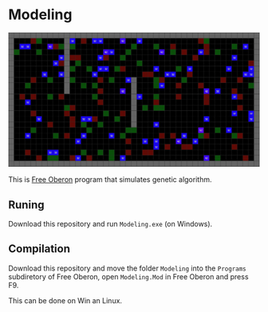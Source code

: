 # Modeling

![Modeling screenshot](screenshot.jpg)

This is [Free Oberon](https://free.oberon.org/en/) program that simulates genetic algorithm.

## Runing

Download this repository and run `Modeling.exe` (on Windows).

## Compilation

Download this repository and move the folder `Modeling` into the `Programs` subdiretory of Free Oberon, open `Modeling.Mod` in Free Oberon and press F9.

This can be done on Win an Linux.